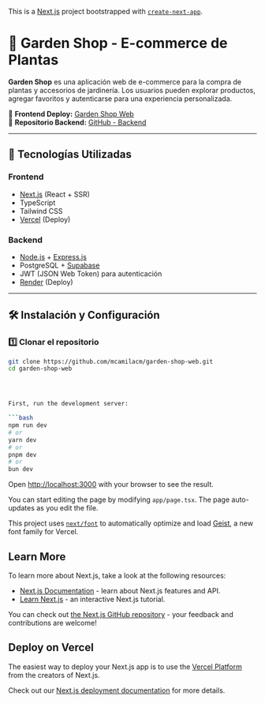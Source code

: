 This is a [Next.js](https://nextjs.org) project bootstrapped with [`create-next-app`](https://nextjs.org/docs/app/api-reference/cli/create-next-app).

# 🌿 Garden Shop - E-commerce de Plantas

**Garden Shop** es una aplicación web de e-commerce para la compra de plantas y accesorios de jardinería. Los usuarios pueden explorar productos, agregar favoritos y autenticarse para una experiencia personalizada.

🔗 **Frontend Deploy:** [Garden Shop Web](https://gardenshop-web.vercel.app/)  
🔗 **Repositorio Backend:** [GitHub - Backend](https://github.com/mcamilacm/garden-shop-backend)  

---

## 🚀 Tecnologías Utilizadas

### **Frontend**
- [Next.js](https://nextjs.org/) (React + SSR)
- TypeScript
- Tailwind CSS
- [Vercel](https://vercel.com/) (Deploy)

### **Backend**
- [Node.js](https://nodejs.org/) + [Express.js](https://expressjs.com/)
- PostgreSQL + [Supabase](https://supabase.io/)
- JWT (JSON Web Token) para autenticación
- [Render](https://render.com/) (Deploy)

---

## 🛠️ Instalación y Configuración

### **1️⃣ Clonar el repositorio**
```bash
git clone https://github.com/mcamilacm/garden-shop-web.git
cd garden-shop-web




First, run the development server:

```bash
npm run dev
# or
yarn dev
# or
pnpm dev
# or
bun dev
```

Open [http://localhost:3000](http://localhost:3000) with your browser to see the result.

You can start editing the page by modifying `app/page.tsx`. The page auto-updates as you edit the file.

This project uses [`next/font`](https://nextjs.org/docs/app/building-your-application/optimizing/fonts) to automatically optimize and load [Geist](https://vercel.com/font), a new font family for Vercel.

## Learn More

To learn more about Next.js, take a look at the following resources:

- [Next.js Documentation](https://nextjs.org/docs) - learn about Next.js features and API.
- [Learn Next.js](https://nextjs.org/learn) - an interactive Next.js tutorial.

You can check out [the Next.js GitHub repository](https://github.com/vercel/next.js) - your feedback and contributions are welcome!

## Deploy on Vercel

The easiest way to deploy your Next.js app is to use the [Vercel Platform](https://vercel.com/new?utm_medium=default-template&filter=next.js&utm_source=create-next-app&utm_campaign=create-next-app-readme) from the creators of Next.js.

Check out our [Next.js deployment documentation](https://nextjs.org/docs/app/building-your-application/deploying) for more details.

